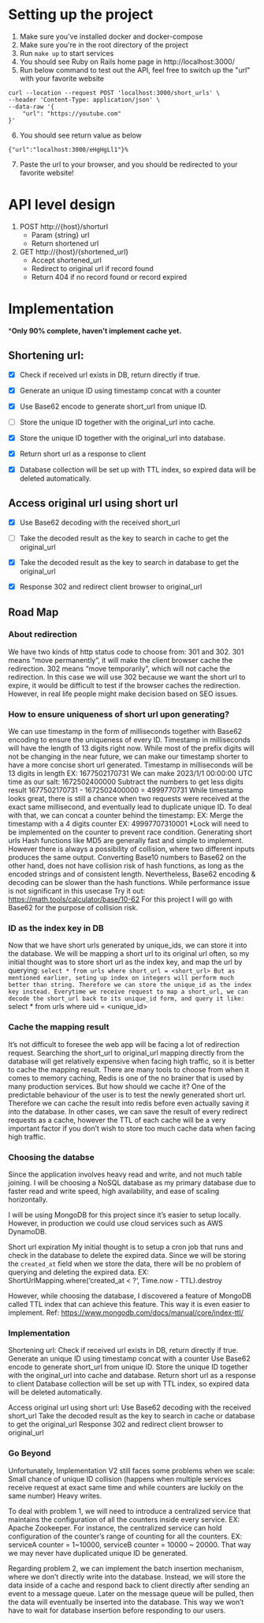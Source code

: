 # Setting up the project

1. Make sure you've installed docker and docker-compose
2. Make sure you're in the root directory of the project
3. Run `make up` to start services
4. You should see Ruby on Rails home page in http://localhost:3000/
5. Run below command to test out the API, feel free to switch up the "url" with your favorite website
```
curl --location --request POST 'localhost:3000/short_urls' \
--header 'Content-Type: application/json' \
--data-raw '{
    "url": "https://youtube.com"
}'
```
6. You should see return value as below
```
{"url":"localhost:3000/eHgHgLl1"}%
```
7. Paste the url to your browser, and you should be redirected to your favorite website!


# API level design 
1. POST http://{host}/shorturl
    - Param {string} url
    - Return shortened url
2. GET http://{host}/{shortened_url}
    - Accept shortened_url
    - Redirect to original url if record found
    - Return 404 if no record found or record expired


# Implementation 
***Only 90% complete, haven't implement cache yet.**
## Shortening url:
- [x] Check if received url exists in DB, return directly if true.
- [x] Generate an unique ID using timestamp concat with a counter
- [x] Use Base62 encode to generate short_url from unique ID.
- [ ] Store the unique ID together with the original_url into cache.
- [x] Store the unique ID together with the original_url into database.
- [x] Return short url as a response to client
- [x] Database collection will be set up with TTL index, so expired data will be deleted automatically.


## Access original url using short url
- [x] Use Base62 decoding with the received short_url
- [ ] Take the decoded result as the key to search in cache to get the original_url
- [x] Take the decoded result as the key to search in database to get the original_url
- [x] Response 302 and redirect client browser to original_url


## Road Map

### About redirection
We have two kinds of http status code to choose from: 301 and 302. 301 means “move permanently”, it will make the client browser cache the redirection. 302 means “move temporarily”, which will not cache the redirection. In this case we will use 302 because we want the short url to expire, it would be difficult to test if the browser caches the redirection. However, in real life people might make decision based on SEO issues.

### How to ensure uniqueness of short url upon generating?
We can use timestamp in the form of milliseconds together with Base62 encoding to ensure the uniqueness of every ID.
Timestamp in milliseconds will have the length of 13 digits right now. While most of the prefix digits will not be changing in the near future, we can make our timestamp shorter to have a more concise short url generated.
Timestamp in milliseconds will be 13 digits in length EX: 1677502170731
We can make 2023/1/1 00:00:00 UTC time as our salt: 1672502400000
Subtract the numbers to get less digits result 1677502170731 - 1672502400000 = 4999770731
While timestamp looks great, there is still a chance when two requests were received at the exact same millisecond, and eventually lead to duplicate unique ID. To deal with that, we can concat a counter behind the timestamp:
EX: Merge the timestamp with a 4 digits counter EX: 49997707310001
*Lock will need to be implemented on the counter to prevent race condition.
Generating short urls
Hash functions like MD5 are generally fast and simple to implement. However there is always a possibility of collision, where two different inputs produces the same output.
Converting Base10 numbers to Base62 on the other hand, does not have collision risk of hash functions, as long as the encoded strings and of consistent length. Nevertheless, Base62 encoding & decoding can be slower than the hash functions. While performance issue is not significant in this usecase Try it out: https://math.tools/calculator/base/10-62
 For this project I will go with Base62 for the purpose of collision risk. 

### ID as the index key in DB
Now that we have short urls generated by  unique_ids, we can store it into the database. We will be mapping a short url to its original url often, so my initial thought was to store short url as the index key, and map the url by querying: 
`select * from urls where short_url = <short_url>
But as mentioned earlier, seting up index on integers will perform much better than string. Therefore we can store the unique_id as the index key instead. Everytime we receive request to map a short_url, we can decode the short_url back to its unique_id form, and query it like:
`select * from urls where uid = <unique_id>

### Cache the mapping result
It’s not difficult to foresee the web app will be facing a lot of redirection request. Searching the short_url to original_url mapping directly from the database will get relatively expensive when facing high traffic, so it is better to cache the mapping result. There are many tools to choose from when it comes to memory caching, Redis is one of the no brainer that is used by many production services. But how should we cache it? One of the predictable behaviour of the user is to test the newly generated short url. Therefore we can cache the result into redis before even actually saving it into the database. In other cases, we can save the result of every redirect requests as a cache, however the TTL of each cache will be a very important factor if you don’t wish to store too much cache data when facing high traffic.

### Choosing the databse
Since the application involves heavy read and write, and not much table joining. I will be choosing a NoSQL database as my primary database due to faster read and write speed, high availability, and ease of scaling horizontally.

I will be using MongoDB for this project since it’s easier to setup locally. However, in production we could use cloud services such as AWS DynamoDB.

Short url expiration
My initial thought is to setup a cron job that runs and check in the database to delete the expired data. Since we will be storing the `created_at` field when we store the data, there will be no problem of querying and deleting the expired data.
EX: ShortUrlMapping.where(‘created_at < ?‘, Time.now - TTL).destroy

However, while choosing the database, I discovered a feature of MongoDB called TTL index that can achieve this feature. This way it is even easier to implement.
Ref: https://www.mongodb.com/docs/manual/core/index-ttl/

### Implementation 
Shortening url:
Check if received url exists in DB, return directly if true.
Generate an unique ID using timestamp concat with a counter
Use Base62 encode to generate short_url from unique ID.
Store the unique ID together with the original_url into cache and database.
Return short url as a response to client
Database collection will be set up with TTL index, so expired data will be deleted automatically.

Access original url using short url:
Use Base62 decoding with the received short_url
Take the decoded result as the key to search in cache or database to get the original_url
Response 302 and redirect client browser to original_url


### Go Beyond
Unfortunately, Implementation V2 still faces some problems when we scale:
Small chance of unique ID collision (happens when multiple services receive request at exact same time and while counters are luckily on the same number) 
Heavy writes.

To deal with problem 1, we will need to introduce a centralized service that maintains the configuration of all the counters inside every service. EX: Apache Zookeeper.
For instance, the centralized service can hold configuration of the counter’s range of counting for all the counters. EX: serviceA counter = 1~10000, serviceB counter = 10000 ~ 20000. That way we may never have duplicated unique ID be generated.

Regarding problem 2, we can implement the batch insertion mechanism, where we don’t directly write into the database. Instead, we will store the data inside of a cache and respond back to client directly after sending an event to a message queue. Later on the message queue will be pulled, then the data will eventually be inserted into the database. This way we won’t have to wait for database insertion before responding to our users.
